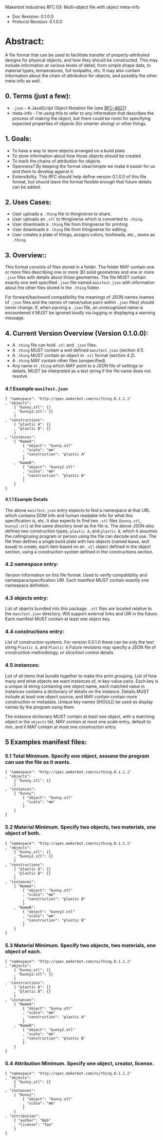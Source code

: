 Makerbot Industries RFC 03: Multi-object file with object meta-info

* Doc Revision: 0.1.0.0
* Protocol Revision: 0.1.0.0

# Abstract:
A file format that can be used to facilitate transfer of properly-attributed designs for physical objects, and how they should be constructed. This may include information at various levels of detail, from simple shape data, to material types, temperatures, full toolpaths, etc. It may also contain information about the chain of attribution for objects, and possibly the other meta-info as well.

## 0. Terms (just a few):
* `.json` - A JavaScript Object Notation file (see [RFC-4627](http://www.ietf.org/rfc/rfc4627.txt))
* meta-info - I'm using this to refer to any information that describes the process of making the object, but there could be room for specifying expected properties of objects (for smarter slicing) or other things.

## 1. Goals:
* To have a way to store objects arranged on a build plate
* To store information about how those objects should be created
* To track the chains of attribution for objects
* Openness? By keeping the format clear/simple we make it easier for us and them to develop against it.
* Extensibility. This RFC should help define version 0.1.0.0 of this file format, but should leave the format flexible enough that future details can be added.

## 2. Uses Cases:
* User uploads a `.thing` file to thingiverse to share.
* User uploads an `.stl` to thingiverse which is converted to `.thing`.
* User downloads a `.thing` file from thingiverse for printing.
* User downloads a `.thing` file from thingiverse for editing.
* User creates a plate of things, assigns colors, toolheads, etc., saves as `.thing`.

## 3. Overview::
This format consists of files stored in a folder. The folder MAY contain one or more files describing one or more 3D solid geometries and one or more `.json` files with details about those geometries. The file MUST contain exactly one well specified `.json` file named `manifest.json` with information about the other files stored in the `.thing` folder.

For forward/backward compatibility the meanings of JSON names (names of `.json` files and the names of name/value pairs within `.json` files) should never change. If, when parsing a `.json` file, an unrecognized name is encountered it MUST be ignored *loudly* via logging or displaying a warning message.

## 4. Current Version Overview (Version 0.1.0.0):
* A `.thing` file can hold `.stl` and `.json` files.
* A `.thing` MUST contain a well defined `manifest.json` (section 4.1).
* A `.thing` MUST contain an object in `.stl` format (section 4.2).
* A `.thing` MAY contain other files (unspecified).
* Any name in `.thing` which MAY point to a JSON file of settings or details, MUST be interpreted as a text string if the file name does not resolve.

### 4.1 Example `manifest.json`
    { "namespace": "http://spec.makerbot.com/ns/thing.0.1.1.1"
    , "objects":
        { "bunny.stl": {}
        , "bunny2.stl": {}
        }
    , "constructions":
        { "plastic A": {}
        , "plastic B": {}
        }
    , "instances":
        { "NameA":
            { "object": "bunny.stl"
            , "scale": "mm"
            , "construction": "plastic A"
            }
        , "NameB":
            { "object": "bunny2.stl"
            , "scale": "mm"
            , "construction": "plastic B"
            }
        }
    }

#### 4.1.1 Example Details
The above `manifest.json` entry expects to find a namespace at that URL which contains DOM info and human readable info for what this specification is, etc. It also expects to find two `.stl` files (`bunny.stl`, `bunny2.stl`) at the same directory level as the file is. The above JSON also defines two construction types, `plastic A`, and `plastic B`, which it assumes the calling/using program or person using the file can decode and use. The file then defines a single build plate with two objects (named `NameA`, and `NameB`) to create, each item based on an `.stl` object defined in the object section, using a construction system defined in the constructions section.

### 4.2 namespace entry:
Version information on this file format. Used to verify compatibility and namespace/specification URI. Each manifest MUST contain exactly one namespace definition.

### 4.3 objects entry:
List of objects bundled into this package. `.stl` files are located relative to the `manifest.json` directory. Will support external links and URI in the future. Each manifest MUST contain at least one object key.

### 4.4 constructions entry:
List of construction systems. For version 0.0.1.0 these can be only the text string `Plastic A`, and `Plastic B` Future revisions may specify a JSON file of construction methodology, or slice/tool control details.

### 4.5 instances:
List of all items that bundle together to make this print grouping. List of how many and what objects we want instances of, in key-value pairs. Each key is a unique id string containing one object name, each matched value in instances contains a dictionary of details on the instance. Details MUST include at least one object source, and MAY contain contain more construction or metadata. Unique key names SHOULD be used as display names by the program using them.

The instance dictionary MUST contain at least one object, with a matching object in the `objects` list, MAY contain at most one scale entry, default to mm, and it MAY contain at most one construction entry.

## 5 Examples manifest files:

### 5.1 Total Minimum. Specify one object, assume the program can use the file as it wants.
    { "namespace": "http://spec.makerbot.com/ns/thing.0.1.1.1"
    , "objects":
        { "bunny.stl": {}
        }
    , "instances":
        { "bunny":
            { "object": "bunny.stl"
            , "scale": "mm"
            }
        }
    }

### 5.2 Material Minimum. Specify two objects, two materials, one object of both.
    { "namespace": "http://spec.makerbot.com/ns/thing.0.1.1.1"
    , "objects":
        { "bunny.stl": {}
        , "bunny2.stl": {}
        }
    , "constructions":
        { "plastic A": {}
        , "plastic B": {}
        }
    , "instances":
        { "NameA":
            { "object": "bunny.stl"
            , "scale": "mm"
            , "construction": "plastic B"
            }
        , "NameB":
            { "object": "bunny2.stl"
            , "scale": "mm"
            , "construction": "plastic B"
            }
        }
    }

### 5.3 Material Minimum. Specify two objects, two materials, one object of each.
    { "namespace": "http://spec.makerbot.com/ns/thing.0.1.1.1"
    , "objects":
        { "bunny.stl": {}
        , "bunny2.stl": {}
        }
    , "constructions":
        { "plastic A": {}
        , "plastic B": {}
        }
    , "instances":
        { "NameA":
            { "object": "bunny.stl"
            , "scale": "mm"
            , "construction": "plastic A"
            }
        , "NameB":
            { "object": "bunny2.stl"
            , "scale": "mm"
            , "construction": "plastic B"
            }
        }
    }

### 5.4 Attribution Minimum. Specify one object, creator, license.
    { "namespace": "http://spec.makerbot.com/ns/thing.0.1.1.1"
    , "objects":
        { "bunny.stl": {}
        }
    , "instances":
        { "bunny":
            { "object": "bunny.stl"
            , "scale": "mm"
            }
        }
    , "attribution":
        { "author": "Bob"
        , "license": "foo"
        }
    }
